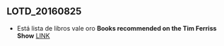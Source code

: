## LOTD_20160825

- Está lista de libros vale oro **Books recommended on the Tim Ferriss Show** [LINK](http://fourhourbook.club/)
